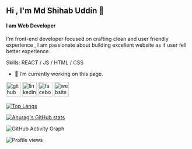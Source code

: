 ## Hi , I'm Md Shihab Uddin 👋
#### I am Web Developer


I'm front-end developer focused on crafting clean and user friendly experience , I am passionate about building excellent website as if user fell better experience .

Skills: REACT / JS / HTML / CSS

- 🔭 I’m currently working on this page. 


[<img src='https://cdn.jsdelivr.net/npm/simple-icons@3.0.1/icons/github.svg' alt='github' height='40'>](https://github.com/https://github.com/Shihab2022)  [<img src='https://cdn.jsdelivr.net/npm/simple-icons@3.0.1/icons/linkedin.svg' alt='linkedin' height='40'>](https://www.linkedin.com/in/https://www.linkedin.com/in/shihab-uddin-4b6369241//)  [<img src='https://cdn.jsdelivr.net/npm/simple-icons@3.0.1/icons/facebook.svg' alt='facebook' height='40'>](https://www.facebook.com/https://www.facebook.com/mdshihab.uddin.92372446?_rdc=1&_rdr)  [<img src='https://cdn.jsdelivr.net/npm/simple-icons@3.0.1/icons/icloud.svg' alt='website' height='40'>](https://shihab-uddin-48ccf.web.app/)  

[![Top Langs](https://github-readme-stats.vercel.app/api/top-langs/?username=https://github.com/Shihab2022)](https://github.com/anuraghazra/github-readme-stats)

[![Anurag's GitHub stats](https://github-readme-stats.vercel.app/api?username=anuraghazra)](https://github.com/anuraghazra/github-readme-stats)

![GitHub Activity Graph](https://activity-graph.herokuapp.com/graph?username=https://github.com/Shihab2022)  

![Profile views](https://gpvc.arturio.dev/https://github.com/Shihab2022)  

